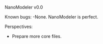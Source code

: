 NanoModeler v0.0

Known bugs:
-None. NanoModeler is perfect.

Perspectives:
- Prepare more core files.
